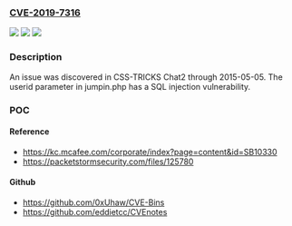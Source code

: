 ### [CVE-2019-7316](https://cve.mitre.org/cgi-bin/cvename.cgi?name=CVE-2019-7316)
![](https://img.shields.io/static/v1?label=Product&message=n%2Fa&color=blue)
![](https://img.shields.io/static/v1?label=Version&message=n%2Fa&color=blue)
![](https://img.shields.io/static/v1?label=Vulnerability&message=n%2Fa&color=brighgreen)

### Description

An issue was discovered in CSS-TRICKS Chat2 through 2015-05-05. The userid parameter in jumpin.php has a SQL injection vulnerability.

### POC

#### Reference
- https://kc.mcafee.com/corporate/index?page=content&id=SB10330
- https://packetstormsecurity.com/files/125780

#### Github
- https://github.com/0xUhaw/CVE-Bins
- https://github.com/eddietcc/CVEnotes

